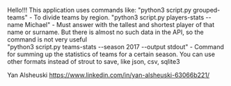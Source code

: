 
Hello!!!
This application uses commands like:
"python3 script.py grouped-teams" - To divide teams by region. 
"python3 script.py players-stats --name Michael" - Must answer with the tallest and shortest player of that name or 
                                                    surname. But there is almost no such data in the API, 
                                                    so the command is not very useful  
"python3 script.py teams-stats --season 2017 --output stdout" - Command for summing up the statistics of teams for a 
                                                                certain season. You can use other formats instead of 
                                                                strout to save, like json, csv, sqlite3

Yan Alsheuski https://www.linkedin.com/in/yan-alsheuski-63066b221/
